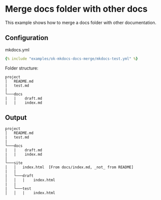 # Merge docs folder with other docs

This example shows how to merge a docs folder with other documentation.

## Configuration

mkdocs.yml

```yaml
{% include "examples/ok-mkdocs-docs-merge/mkdocs-test.yml" %}
```

Folder structure:

```
project
│   README.md
|   test.md
|
└───docs
|   |    draft.md
|   |    index.md
```

## Output

```
project
│   README.md
|   test.md
|
└───docs
|   |    draft.md
|   |    index.md
│
└───site
│   │   index.html  [From docs/index.md, _not_ from README]
|   |   
|   └───draft
│   │   |    index.html
|   |   
|   └───test
│   │   |    index.html
```

